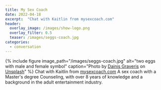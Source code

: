```yaml
---
title: My Sex Coach
date: 2022-04-18
excerpt:  "Chat with Kaitlin from mysexcoach.com"
header:
  overlay_image: /images/show-logo.png
  overlay_filter: 0.5
  teaser: /images/seggs-coach.jpg
categories: 
  - conversation
---
```

<!--<iframe src='https://open.spotify.com/embed/episode/1CAPeoQ2dsgenIhGG7ioNu' width='80%' height='232' frameborder='0' allowtransparency='true' allow='encrypted-media'></iframe>-->

{% include figure image_path="/images/seggs-coach.jpg" alt="two eggs with male and female symbol" caption="Photo by <a href='https://unsplash.com/@dainisgraveris?utm_source=unsplash&utm_medium=referral&utm_content=creditCopyText'>Dainis Graveris</a> on <a href='https://unsplash.com/s/photos/sex-coach?utm_source=unsplash&utm_medium=referral&utm_content=creditCopyText'>Unsplash</a>"  %}
Chat with Kaitlin from [mysexcoach.com]() A sex coach with a Master's degree Counseling, with over 8 years of knowledge and a background in the adult entertainment industry. 
